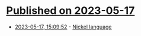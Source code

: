 # [Published on 2023-05-17](index.md)

* [2023-05-17, 15:09:52](https://lobste.rs/s/y0mbnp/nickel_language) - [Nickel language](https://nickel-lang.org/)
